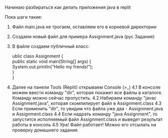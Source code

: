 Начинаю разбираться как делать приложения java в replit

Пока шаги такие:
  1. Файл main.java не трогаем, оставляем его в корневой директории
  2. Создаем новый файл для примера Assignment.java (рус Задание)
  3. В файле создаем публичный класс:  
  
      ublic class Assignment {  
        public static void main(String[] args) {  
        System.out.println("Hello my frends!");  
        }  
      }    
      
  4.  Далее на панели Tools (Replit) открываем Console (>_)
      4.1   В консоле можем ввести команду "dir", которая покажет все файлы в каталоге. Команду можно сейчас пропустить.
      4.2   Набираем команду "javac Assignment.java", которая скомпилирует файл в Assignment.class
      4.3   Если применить "dir", то увидим что файла уже два - Assignment.java и Assignment.class
      4.4   Если надрать команду "java Assignment", то запустится исполняемый файл Assignment.class и выведет результат работы в консоль
      4.5   Ура! Файл работает! Можно его отсылать на проверку домашнего задания.
